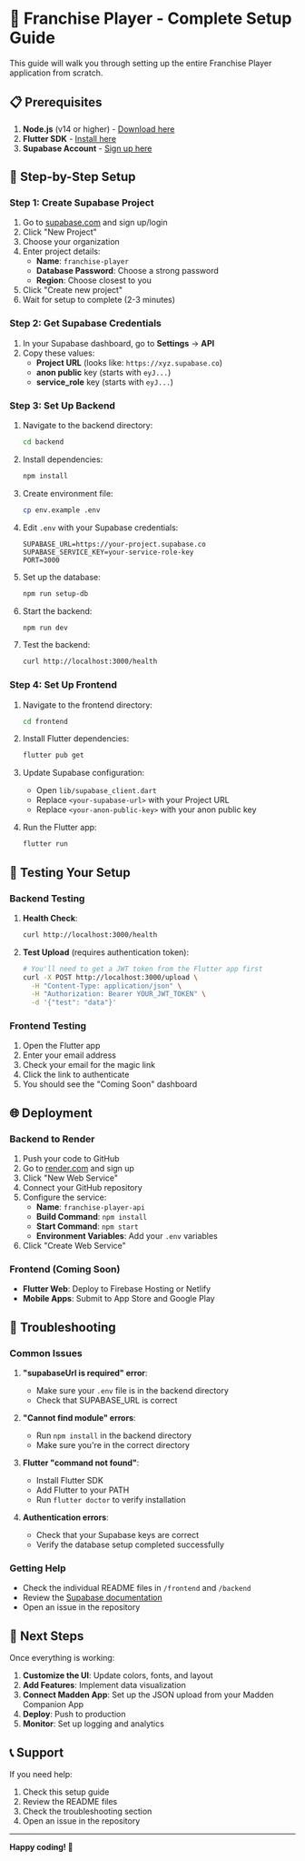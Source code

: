 # 🚀 Franchise Player - Complete Setup Guide

This guide will walk you through setting up the entire Franchise Player application from scratch.

## 📋 Prerequisites

1. **Node.js** (v14 or higher) - [Download here](https://nodejs.org/)
2. **Flutter SDK** - [Install here](https://flutter.dev/docs/get-started/install)
3. **Supabase Account** - [Sign up here](https://supabase.com/)

## 🎯 Step-by-Step Setup

### Step 1: Create Supabase Project

1. Go to [supabase.com](https://supabase.com) and sign up/login
2. Click "New Project"
3. Choose your organization
4. Enter project details:
   - **Name**: `franchise-player`
   - **Database Password**: Choose a strong password
   - **Region**: Choose closest to you
5. Click "Create new project"
6. Wait for setup to complete (2-3 minutes)

### Step 2: Get Supabase Credentials

1. In your Supabase dashboard, go to **Settings** → **API**
2. Copy these values:
   - **Project URL** (looks like: `https://xyz.supabase.co`)
   - **anon public** key (starts with `eyJ...`)
   - **service_role** key (starts with `eyJ...`)

### Step 3: Set Up Backend

1. Navigate to the backend directory:
   ```bash
   cd backend
   ```

2. Install dependencies:
   ```bash
   npm install
   ```

3. Create environment file:
   ```bash
   cp env.example .env
   ```

4. Edit `.env` with your Supabase credentials:
   ```
   SUPABASE_URL=https://your-project.supabase.co
   SUPABASE_SERVICE_KEY=your-service-role-key
   PORT=3000
   ```

5. Set up the database:
   ```bash
   npm run setup-db
   ```

6. Start the backend:
   ```bash
   npm run dev
   ```

7. Test the backend:
   ```bash
   curl http://localhost:3000/health
   ```

### Step 4: Set Up Frontend

1. Navigate to the frontend directory:
   ```bash
   cd frontend
   ```

2. Install Flutter dependencies:
   ```bash
   flutter pub get
   ```

3. Update Supabase configuration:
   - Open `lib/supabase_client.dart`
   - Replace `<your-supabase-url>` with your Project URL
   - Replace `<your-anon-public-key>` with your anon public key

4. Run the Flutter app:
   ```bash
   flutter run
   ```

## 🧪 Testing Your Setup

### Backend Testing

1. **Health Check**:
   ```bash
   curl http://localhost:3000/health
   ```

2. **Test Upload** (requires authentication token):
   ```bash
   # You'll need to get a JWT token from the Flutter app first
   curl -X POST http://localhost:3000/upload \
     -H "Content-Type: application/json" \
     -H "Authorization: Bearer YOUR_JWT_TOKEN" \
     -d '{"test": "data"}'
   ```

### Frontend Testing

1. Open the Flutter app
2. Enter your email address
3. Check your email for the magic link
4. Click the link to authenticate
5. You should see the "Coming Soon" dashboard

## 🌐 Deployment

### Backend to Render

1. Push your code to GitHub
2. Go to [render.com](https://render.com) and sign up
3. Click "New Web Service"
4. Connect your GitHub repository
5. Configure the service:
   - **Name**: `franchise-player-api`
   - **Build Command**: `npm install`
   - **Start Command**: `npm start`
   - **Environment Variables**: Add your `.env` variables
6. Click "Create Web Service"

### Frontend (Coming Soon)

- **Flutter Web**: Deploy to Firebase Hosting or Netlify
- **Mobile Apps**: Submit to App Store and Google Play

## 🔧 Troubleshooting

### Common Issues

1. **"supabaseUrl is required" error**:
   - Make sure your `.env` file is in the backend directory
   - Check that SUPABASE_URL is correct

2. **"Cannot find module" errors**:
   - Run `npm install` in the backend directory
   - Make sure you're in the correct directory

3. **Flutter "command not found"**:
   - Install Flutter SDK
   - Add Flutter to your PATH
   - Run `flutter doctor` to verify installation

4. **Authentication errors**:
   - Check that your Supabase keys are correct
   - Verify the database setup completed successfully

### Getting Help

- Check the individual README files in `/frontend` and `/backend`
- Review the [Supabase documentation](https://supabase.com/docs)
- Open an issue in the repository

## 🎉 Next Steps

Once everything is working:

1. **Customize the UI**: Update colors, fonts, and layout
2. **Add Features**: Implement data visualization
3. **Connect Madden App**: Set up the JSON upload from your Madden Companion App
4. **Deploy**: Push to production
5. **Monitor**: Set up logging and analytics

## 📞 Support

If you need help:
1. Check this setup guide
2. Review the README files
3. Check the troubleshooting section
4. Open an issue in the repository

---

**Happy coding! 🚀** 